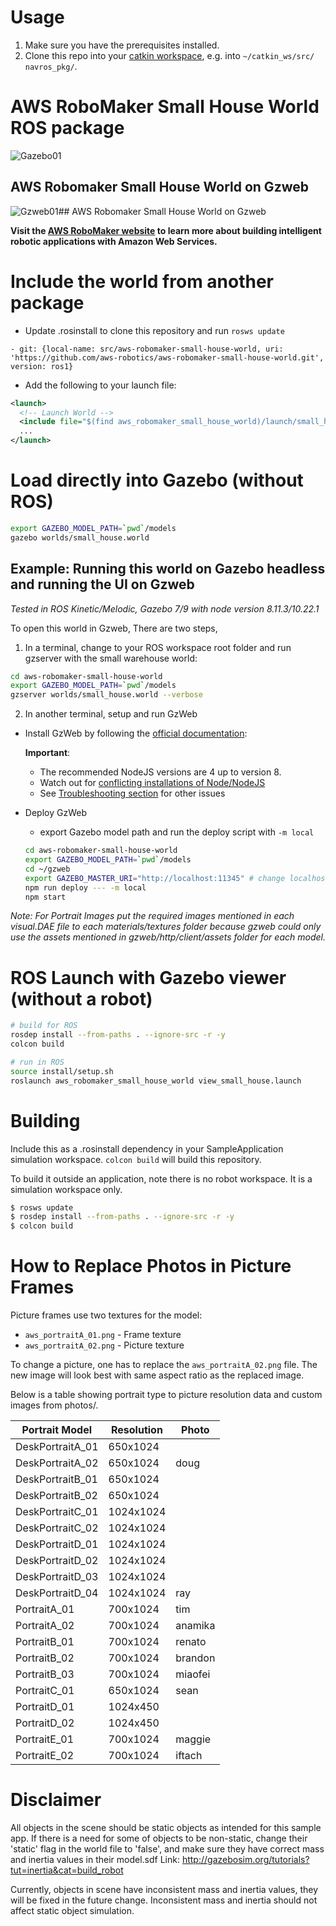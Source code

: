 # Usage
1. Make sure you have the prerequisites installed.
2. Clone this repo into your [catkin workspace](http://wiki.ros.org/catkin/Tutorials/create_a_workspace), e.g.
   into `~/catkin_ws/src/ navros_pkg/`.
# AWS RoboMaker Small House World ROS package

![Gazebo01](docs/images/gazebo_01.png)

## AWS Robomaker Small House World on Gzweb

![Gzweb01](docs/images/gzweb_aws_house.png)## AWS Robomaker Small House World on Gzweb

**Visit the [AWS RoboMaker website](https://aws.amazon.com/robomaker/) to learn more about building intelligent robotic applications with Amazon Web Services.**

# Include the world from another package

* Update .rosinstall to clone this repository and run `rosws update`
```
- git: {local-name: src/aws-robomaker-small-house-world, uri: 'https://github.com/aws-robotics/aws-robomaker-small-house-world.git', version: ros1}
```
* Add the following to your launch file:
```xml
<launch>
  <!-- Launch World -->
  <include file="$(find aws_robomaker_small_house_world)/launch/small_house.launch"/>
  ...
</launch>
```

# Load directly into Gazebo (without ROS)
```bash
export GAZEBO_MODEL_PATH=`pwd`/models
gazebo worlds/small_house.world
```

## Example: Running this world on Gazebo headless and running the UI on Gzweb
*Tested in ROS Kinetic/Melodic, Gazebo 7/9 with node version 8.11.3/10.22.1*

To open this world in Gzweb, There are two steps,

1) In a terminal, change  to your ROS workspace root folder and run gzserver with the small warehouse world:

```bash
cd aws-robomaker-small-house-world
export GAZEBO_MODEL_PATH=`pwd`/models
gzserver worlds/small_house.world --verbose
```

2) In another terminal, setup and run GzWeb
- Install GzWeb by following the [official documentation](http://gazebosim.org/gzweb#install-collapse-1):

  **Important**:
  * The recommended NodeJS versions are 4 up to version 8.  
  * Watch out for [conflicting installations of Node/NodeJS](https://askubuntu.com/questions/695155/node-nodejs-have-different-version)
  * See [Troubleshooting section](http://gazebosim.org/gzweb#install-collapse-3) for other issues

- Deploy GzWeb
    - export Gazebo model path and run the deploy script with `-m local`

    ```bash
    cd aws-robomaker-small-house-world
    export GAZEBO_MODEL_PATH=`pwd`/models
    cd ~/gzweb
    export GAZEBO_MASTER_URI="http://localhost:11345" # change localhost to IP address of the gzserver machine
    npm run deploy --- -m local
    npm start
    ```
*Note: For Portrait Images put the required images mentioned in each visual.DAE file to each materials/textures folder because gzweb could only use the assets mentioned in gzweb/http/client/assets folder for each model.* 

# ROS Launch with Gazebo viewer (without a robot)
```bash
# build for ROS
rosdep install --from-paths . --ignore-src -r -y
colcon build

# run in ROS
source install/setup.sh
roslaunch aws_robomaker_small_house_world view_small_house.launch
```

# Building
Include this as a .rosinstall dependency in your SampleApplication simulation workspace. `colcon build` will build this repository.

To build it outside an application, note there is no robot workspace. It is a simulation workspace only.

```bash
$ rosws update
$ rosdep install --from-paths . --ignore-src -r -y
$ colcon build
```

# How to Replace Photos in Picture Frames

Picture frames use two textures for the model:
 - `aws_portraitA_01.png` - Frame texture
 - `aws_portraitA_02.png` - Picture texture

To change a picture, one has to replace the `aws_portraitA_02.png` file. The new image will look best with same aspect ratio as the replaced image.

Below is a table showing portrait type to picture resolution data and custom images from photos/.

| Portrait Model | Resolution | Photo |
| --- | --- | --- |
| DeskPortraitA_01 | 650x1024 | |
| DeskPortraitA_02 | 650x1024 | doug |
| DeskPortraitB_01 | 650x1024 | |
| DeskPortraitB_02 | 650x1024 | |
| DeskPortraitC_01 | 1024x1024 | |
| DeskPortraitC_02 | 1024x1024 | |
| DeskPortraitD_01 | 1024x1024 | |
| DeskPortraitD_02 | 1024x1024 | |
| DeskPortraitD_03 | 1024x1024 | |
| DeskPortraitD_04 | 1024x1024 | ray |
| PortraitA_01 | 700x1024 | tim |
| PortraitA_02 | 700x1024 | anamika |
| PortraitB_01 | 700x1024 | renato |
| PortraitB_02 | 700x1024 | brandon |
| PortraitB_03 | 700x1024 | miaofei |
| PortraitC_01 | 650x1024 | sean |
| PortraitD_01 | 1024x450 | |
| PortraitD_02 | 1024x450 | |
| PortraitE_01 | 700x1024 | maggie |
| PortraitE_02 | 700x1024 | iftach |

# Disclaimer

All objects in the scene should be static objects as intended for this sample app.
If there is a need for some of objects to be non-static, change their 'static' flag in the world file to 'false', 
and make sure they have correct mass and inertia values in their model.sdf
Link: http://gazebosim.org/tutorials?tut=inertia&cat=build_robot

Currently, objects in scene have inconsistent mass and inertia values, they will be fixed in the future change.
Inconsistent mass and inertia should not affect static object simulation.


